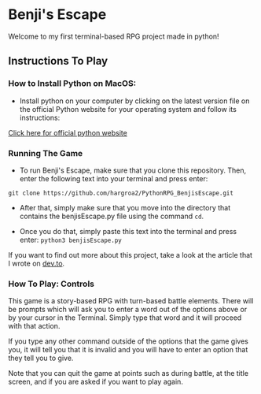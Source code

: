 # Benji's Escape

Welcome to my first terminal-based RPG project made in python!

## Instructions To Play

### How to Install Python on MacOS:

- Install python on your computer by clicking on the latest version file on the official Python website for your operating system and follow its instructions:

[Click here for official python website](https://www.python.org/downloads/)

### Running The Game

- To run Benji's Escape, make sure that you clone this repository. Then, enter the following text into your terminal and press enter:

`git clone https://github.com/hargroa2/PythonRPG_BenjisEscape.git`

- After that, simply make sure that you move into the directory that contains the benjisEscape.py file using the command `cd`.

- Once you do that, simply paste this text into the terminal and press enter:
  `python3 benjisEscape.py`

If you want to find out more about this project, take a look at the article that I wrote on [dev.to]().

### How To Play: Controls

This game is a story-based RPG with turn-based battle elements. There will be prompts which will ask you to enter a word out of the options above or by your cursor in the Terminal. Simply type that word and it will proceed with that action.

If you type any other command outside of the options that the game gives you, it will tell you that it is invalid and you will have to enter an option that they tell you to give.

Note that you can quit the game at points such as during battle, at the title screen, and if you are asked if you want to play again.
